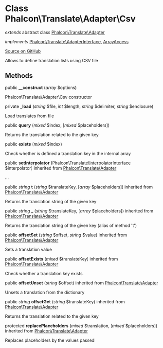 # Class **Phalcon\\Translate\\Adapter\\Csv**

*extends* abstract class [Phalcon\Translate\Adapter](/en/3.1.2/api/Phalcon_Translate_Adapter)

*implements* [Phalcon\Translate\AdapterInterface](/en/3.1.2/api/Phalcon_Translate_AdapterInterface), [ArrayAccess](http://php.net/manual/en/class.arrayaccess.php)

<a href="https://github.com/phalcon/cphalcon/blob/master/phalcon/translate/adapter/csv.zep" class="btn btn-default btn-sm">Source on GitHub</a>

Allows to define translation lists using CSV file


## Methods
public  **__construct** (*array* $options)

Phalcon\\Translate\\Adapter\\Csv constructor



private  **_load** (*string* $file, *int* $length, *string* $delimiter, *string* $enclosure)

Load translates from file



public  **query** (*mixed* $index, [*mixed* $placeholders])

Returns the translation related to the given key



public  **exists** (*mixed* $index)

Check whether is defined a translation key in the internal array



public  **setInterpolator** ([Phalcon\Translate\InterpolatorInterface](/en/3.1.2/api/Phalcon_Translate_InterpolatorInterface) $interpolator) inherited from [Phalcon\Translate\Adapter](/en/3.1.2/api/Phalcon_Translate_Adapter)

...


public *string* **t** (*string* $translateKey, [*array* $placeholders]) inherited from [Phalcon\Translate\Adapter](/en/3.1.2/api/Phalcon_Translate_Adapter)

Returns the translation string of the given key



public *string* **_** (*string* $translateKey, [*array* $placeholders]) inherited from [Phalcon\Translate\Adapter](/en/3.1.2/api/Phalcon_Translate_Adapter)

Returns the translation string of the given key (alias of method 't')



public  **offsetSet** (*string* $offset, *string* $value) inherited from [Phalcon\Translate\Adapter](/en/3.1.2/api/Phalcon_Translate_Adapter)

Sets a translation value



public  **offsetExists** (*mixed* $translateKey) inherited from [Phalcon\Translate\Adapter](/en/3.1.2/api/Phalcon_Translate_Adapter)

Check whether a translation key exists



public  **offsetUnset** (*string* $offset) inherited from [Phalcon\Translate\Adapter](/en/3.1.2/api/Phalcon_Translate_Adapter)

Unsets a translation from the dictionary



public *string* **offsetGet** (*string* $translateKey) inherited from [Phalcon\Translate\Adapter](/en/3.1.2/api/Phalcon_Translate_Adapter)

Returns the translation related to the given key



protected  **replacePlaceholders** (*mixed* $translation, [*mixed* $placeholders]) inherited from [Phalcon\Translate\Adapter](/en/3.1.2/api/Phalcon_Translate_Adapter)

Replaces placeholders by the values passed



